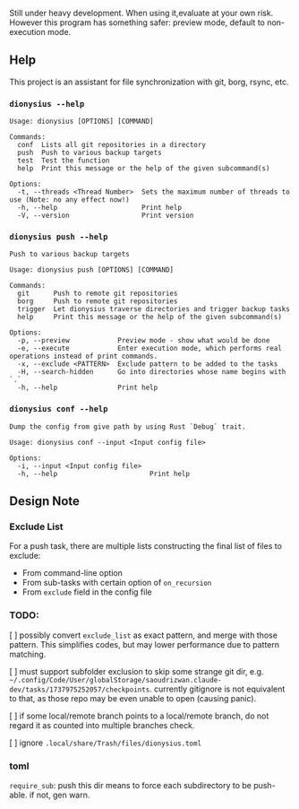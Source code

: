 Still under heavy development. When using it,evaluate at your own risk. However this program has something safer: preview mode, default to non-execution mode.

## Help

This project is an assistant for file synchronization with git, borg, rsync, etc.

### `dionysius --help`


```
Usage: dionysius [OPTIONS] [COMMAND]

Commands:
  conf  Lists all git repositories in a directory
  push  Push to various backup targets
  test  Test the function
  help  Print this message or the help of the given subcommand(s)

Options:
  -t, --threads <Thread Number>  Sets the maximum number of threads to use (Note: no any effect now!)
  -h, --help                     Print help
  -V, --version                  Print version
```

### `dionysius push --help`

```
Push to various backup targets

Usage: dionysius push [OPTIONS] [COMMAND]

Commands:
  git      Push to remote git repositories
  borg     Push to remote git repositories
  trigger  Let dionysius traverse directories and trigger backup tasks
  help     Print this message or the help of the given subcommand(s)

Options:
  -p, --preview            Preview mode - show what would be done
  -e, --execute            Enter execution mode, which performs real operations instead of print commands.
  -x, --exclude <PATTERN>  Exclude pattern to be added to the tasks
  -H, --search-hidden      Go into directories whose name begins with `.`
  -h, --help               Print help
```

### `dionysius conf --help`

```
Dump the config from give path by using Rust `Debug` trait.

Usage: dionysius conf --input <Input config file>

Options:
  -i, --input <Input config file>  
  -h, --help                       Print help
```

## Design Note

### Exclude List

For a push task, there are multiple lists constructing the final list of files to exclude:

* From command-line option
* From sub-tasks with certain option of `on_recursion`
* From `exclude` field in the config file

### TODO:

[ ] possibly convert `exclude_list` as exact pattern, and merge with those pattern. This simplifies codes, but may lower performance due to pattern matching.

[ ] must support subfolder exclusion to skip some strange git dir, e.g. `~/.config/Code/User/globalStorage/saoudrizwan.claude-dev/tasks/1737975252057/checkpoints`. currently gitignore is not equivalent to that, as those repo may be even unable to open (causing panic).

[ ] if some local/remote branch points to a local/remote branch, do not regard it as counted into multiple branches check.

[ ] ignore `.local/share/Trash/files/dionysius.toml`

### toml

`require_sub`: push this dir means to force each subdirectory to be push-able. if not, gen warn.
